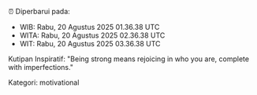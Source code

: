 ⏰ Diperbarui pada:
- WIB: Rabu, 20 Agustus 2025 01.36.38 UTC
- WITA: Rabu, 20 Agustus 2025 02.36.38 UTC
- WIT: Rabu, 20 Agustus 2025 03.36.38 UTC

Kutipan Inspiratif:
"Being strong means rejoicing in who you are, complete with imperfections."


Kategori: motivational

